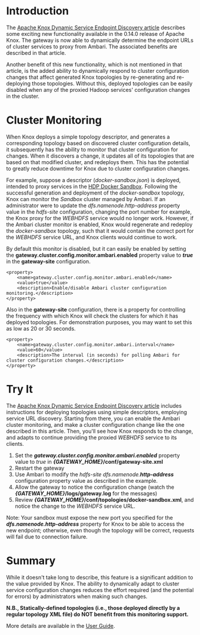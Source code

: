 # Introduction

The [Apache Knox Dynamic Service Endpoint Discovery article](https://community.hortonworks.com/articles/154912/apache-knox-dynamic-service-endpoint-discovery.html)
describes some exciting new functionality available in the 0.14.0 release of Apache Knox. The gateway is now able to dynamically determine the endpoint URLs of
cluster services to proxy from Ambari. The associated benefits are described in that article.

Another benefit of this new functionality, which is not mentioned in that article, is the added ability to dynamically respond to cluster configuration changes that
affect generated Knox topologies by re-generating and re-deploying those topologies. Without this, deployed topologies can be easily disabled when any of the proxied
Hadoop services' configuration changes in the cluster.


# Cluster Monitoring

When Knox deploys a simple topology descriptor, and generates a corresponding topology based on discovered cluster configuration details, it subsequently has the
ability to monitor that cluster configuration for changes. When it discovers a change, it updates all of its topologies that are based on that modified cluster, and
redeploys them. This has the potential to greatly reduce downtime for Knox due to cluster configuration changes.

For example, suppose a descriptor (*docker-sandbox.json*) is deployed, intended to proxy services in the [HDP Docker Sandbox](https://hortonworks.com/downloads/#sandbox).
Following the successful generation and deployment of the *docker-sandbox* topology, Knox can monitor the *Sandbox* cluster managed by Ambari. If an administrator were to
update the *dfs.namenode.http-address* property value in the *hdfs-site* configuration, changing the port number for example, the Knox proxy for the *WEBHDFS* service would
no longer work. However, if the Ambari cluster monitor is enabled, Knox would regenerate and redeploy the *docker-sandbox* topology, such that it would contain the correct
port for the *WEBHDFS* service URL, and Knox clients would continue to work.

By default this monitor is disabled, but it can easily be enabled by setting the __gateway.cluster.config.monitor.ambari.enabled__ property value to __*true*__ in
the __gateway-site__ configuration.

    <property>
        <name>gateway.cluster.config.monitor.ambari.enabled</name>
        <value>true</value>
        <description>Enable/disable Ambari cluster configuration monitoring.</description>
    </property>

Also in the __gateway-site__ configuration, there is a property for controlling the frequency with which Knox will check the clusters for which it has deployed topologies.
For demonstration purposes, you may want to set this as low as 20 or 30 seconds.

    <property>
        <name>gateway.cluster.config.monitor.ambari.interval</name>
        <value>60</value>
        <description>The interval (in seconds) for polling Ambari for cluster configuration changes.</description>
    </property>


# Try It

The [Apache Knox Dynamic Service Endpoint Discovery article](https://community.hortonworks.com/articles/154912/apache-knox-dynamic-service-endpoint-discovery.html)
includes instructions for deploying topologies using simple descriptors, employing service URL discovery. Starting from there, you can enable the Ambari cluster
monitoring, and make a cluster configuration change like the one described in this article. Then, you'll see how Knox responds to the change, and adapts to
continue providing the proxied *WEBHDFS* service to its clients.

1. Set the __*gateway.cluster.config.monitor.ambari.enabled*__ property value to *true* in __*{GATEWAY_HOME}*/conf/gateway-site.xml__
2. Restart the gateway
3. Use Ambari to modify the *hdfs-site dfs.namenode.__http-address__* configuration property value as described in the example.
4. Allow the gateway to notice the configuration change (watch the __*{GATEWAY_HOME}*/logs/gateway.log__ for the messages)
5. Review __*{GATEWAY_HOME}*/conf/topologies/docker-sandbox.xml__, and notice the change to the *WEBHDFS* service URL.

Note: Your sandbox must expose the new port you specified for the __*dfs.namenode.http-address*__ property for Knox to be able to access the new endpoint; otherwise,
even though the topology will be correct, requests will fail due to connection failure.


# Summary

While it doesn't take long to describe, this feature is a significant addition to the value provided by Knox. The ability to dynamically adapt to cluster
service configuration changes reduces the effort required (and the potential for errors) by administrators when making such changes.


__N.B., Statically-defined topologies (i.e., those deployed directly by a regular topology XML file) do NOT benefit from this monitoring support.__


More details are available in the [User Guide](http://knox.apache.org/books/knox-0-14-0/user-guide.html).



